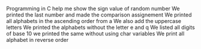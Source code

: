 Programming in C help me show the sign value of random number
We printed the last number and made the comparison assignement
We printed all alphabets in the ascending order from a
We also add the uppercase letters
We printed the alphabets without the letter e and q
We listed all digits of base 10
we printed the same without using char variables
We print all alphabet in reverse order
